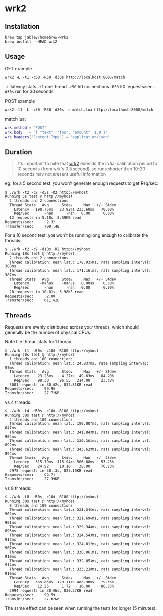# wrk2

## Installation

```shell
brew tap jabley/homebrew-wrk2
brew install --HEAD wrk2
```

## Usage

GET example

```shell
wrk2 -L -t1 -c50 -R50 -d30s http://localhost:8000/match
```

`-L` latency stats
`-t1` one thread
`-c50` 50 connections
`-R50` 50 requests/sec
`-d30s` run for 30 seconds

POST example

```shell
wrk2 -t1 -L -c50 -R50 -d30s -s match.lua http://localhost:8000/match
```

match.lua:

```lua
wrk.method = "POST"
wrk.body   = '{ "text": "foo", "amount": 1.0 }'
wrk.headers["Content-Type"] = "application/json"
```

## Duration

>It's important to note that [wrk2](https://github.com/giltene/wrk2) extends the initial calibration period to 10 seconds (from wrk's 0.5 second), so runs shorter than 10-20 seconds may not present useful information

eg: for a 5 second test, you won't generate enough requests to get Req/sec:

```none
$ ./wrk -t2 -c2 -d5s -R2 http://myhost
Running 5s test @ http://myhost
  2 threads and 2 connections
  Thread Stats   Avg      Stdev     Max   +/- Stdev
    Latency   190.75ms   23.92ms 233.60ms   70.00%
    Req/Sec       -nan      -nan   0.00      0.00%
  12 requests in 5.18s, 3.59KB read
Requests/sec:      2.32
Transfer/sec:     709.14B
```

For a 10 second test, you won't be running long enough to calibrate the threads:

```none
$ ./wrk -t2 -c2 -d10s -R2 http://myhost
Running 10s test @ http://myhost
  2 threads and 2 connections
  Thread calibration: mean lat.: 178.035ms, rate sampling interval: 388ms
  Thread calibration: mean lat.: 171.161ms, rate sampling interval: 387ms
  Thread Stats   Avg      Stdev     Max   +/- Stdev
    Latency     -nanus    -nanus   0.00us    0.00%
    Req/Sec       -nan      -nan   0.00      0.00%
  20 requests in 10.01s, 5.98KB read
Requests/sec:      2.00
Transfer/sec:     611.62B
```

## Threads

Requests are evenly distributed across your threads, which should generally be the number of physical CPUs.

Note the thread stats for 1 thread:

```text
$ ./wrk -t1 -d30s -c100 -R100 http://myhost
Running 30s test @ http://myhost
  1 threads and 100 connections
  Thread calibration: mean lat.: 24.837ms, rate sampling interval: 57ms
  Thread Stats   Avg      Stdev     Max   +/- Stdev
    Latency    23.23ms    4.27ms  49.63ms   84.20%
    Req/Sec    98.30     96.55   214.00     23.68%
  3001 requests in 30.02s, 832.31KB read
Requests/sec:     99.96
Transfer/sec:     27.72KB
```

vs 4 threads:

```text
$ ./wrk -t4 -d30s -c100 -R100 http://myhost
Running 30s test @ http://myhost
  4 threads and 100 connections
  Thread calibration: mean lat.: 189.007ms, rate sampling interval: 647ms
  Thread calibration: mean lat.: 341.843ms, rate sampling interval: 904ms
  Thread calibration: mean lat.: 336.302ms, rate sampling interval: 892ms
  Thread calibration: mean lat.: 343.629ms, rate sampling interval: 894ms
  Thread Stats   Avg      Stdev     Max   +/- Stdev
    Latency   315.79ms  115.94ms 506.88ms   53.75%
    Req/Sec    24.92     10.10    38.00     70.83%
  2975 requests in 30.13s, 825.10KB read
Requests/sec:     98.74
Transfer/sec:     27.39KB
```

vs 8 threads:

```text
$ ./wrk -t8 -d30s -c100 -R100 http://myhost
Running 30s test @ http://myhost
  8 threads and 100 connections
  Thread calibration: mean lat.: 323.346ms, rate sampling interval: 902ms
  Thread calibration: mean lat.: 321.696ms, rate sampling interval: 901ms
  Thread calibration: mean lat.: 329.348ms, rate sampling interval: 895ms
  Thread calibration: mean lat.: 324.543ms, rate sampling interval: 912ms
  Thread calibration: mean lat.: 324.012ms, rate sampling interval: 907ms
  Thread calibration: mean lat.: 330.061ms, rate sampling interval: 910ms
  Thread calibration: mean lat.: 332.053ms, rate sampling interval: 914ms
  Thread calibration: mean lat.: 333.218ms, rate sampling interval: 910ms
  Thread Stats   Avg      Stdev     Max   +/- Stdev
    Latency   335.85ms  129.11ms 488.96ms   79.56%
    Req/Sec    12.25      1.72    16.00     86.05%
  2994 requests in 30.06s, 830.37KB read
Requests/sec:     99.59
Transfer/sec:     27.62KB
```

The same effect can be seen when running the tests for longer (5 minutes).
